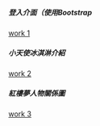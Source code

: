 ##### 登入介面（使用Bootstrap
[work 1](https://shiningli030.github.io/0417work/0417work_1.html)

##### 小天使冰淇淋介紹
[work 2](https://shiningli030.github.io/0417work/0417work_2.html)


##### 紅樓夢人物關係圖
[work 3](https://shiningli030.github.io/0417work/0417work_3.html)

